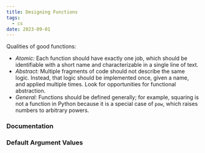 ```yaml
---
title: Designing Functions
tags:
  - cs
date: 2023-09-01
---
```

Qualities of good functions:
- *Atomic:* Each function should have exactly one job, which should be identifiable with a short name and characterizable in a single line of text.
- *Abstract:* Multiple fragments of code should not describe the same logic. Instead, that logic should be implemented once, given a name, and applied multiple times. Look for opportunities for functional abstraction.
- *General:* Functions should be defined generally; for example, squaring is not a function in Python because it is a special case of `pow`, which raises numbers to arbitrary powers.

### Documentation




### Default Argument Values